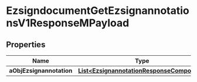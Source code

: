 

# EzsigndocumentGetEzsignannotationsV1ResponseMPayload

## Properties

Name | Type | Description | Notes
------------ | ------------- | ------------- | -------------
**aObjEzsignannotation** | [**List&lt;EzsignannotationResponseCompound&gt;**](EzsignannotationResponseCompound.md) |  | 




